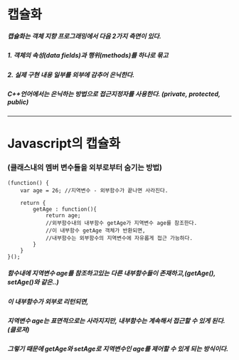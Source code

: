 # 캡슐화

##### 캡슐화는 객체 지향 프로그래밍에서 다음 2가지 측면이 있다.
##### 1. 객체의 속성(data fields)과 행위(methods)를 하나로 묶고
##### 2. 실제 구현 내용 일부를 외부에 감추어 은닉한다.

##### C++언어에서는 은닉하는 방법으로 접근지정자를 사용한다. (private, protected, public)
 
***
 
# Javascript의 캡슐화 
### (클래스내의 멤버 변수들을 외부로부터 숨기는 방법)

    (function() {
        var age = 26; //지역변수 - 외부함수가 끝나면 사라진다.
        
        return { 
            getAge : function(){
                return age;
                //외부함수내의 내부함수 getAge가 지역변수 age를 참조한다. 
                //이 내부함수 getAge 객체가 반환되면,
                //내부함수는 외부함수의 지역변수에 자유롭게 접근 가능하다.
            }
        }
    }();
        
##### 함수내에 지역변수 age를 참조하고있는 다른 내부함수들이 존재하고,(getAge(), setAge()와 같은..)
##### 이 내부함수가 외부로 리턴되면,
##### 지역변수 age는 표면적으로는 사라지지만, 내부함수는 계속해서 접근할 수 있게 된다. (클로져)
##### 그렇기 때문에 getAge와 setAge로 지역변수인 age를 제어할 수 있게 되는 방식이다.
 
 
 
 
